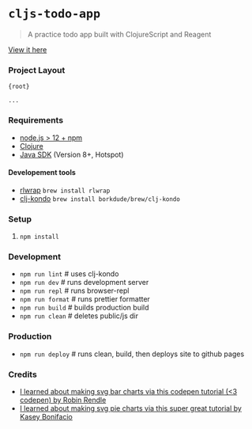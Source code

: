 # `cljs-todo-app`

> A practice todo app built with ClojureScript and Reagent

[View it here](https://dviramontes.github.io/cljs-todo-app/)

### Project Layout

```
{root}

...
```

### Requirements

- [node.js > 12 + npm](https://nodejs.org/en/)
- [Clojure](https://clojure.org/guides/getting_started)
- [Java SDK](https://adoptopenjdk.net/) (Version 8+, Hotspot)

#### Developement tools

- [rlwrap](https://github.com/hanslub42/rlwrap) `brew install rlwrap`
- [clj-kondo](https://github.com/clj-kondo/clj-kondo/blob/master/doc/install.md) `brew install borkdude/brew/clj-kondo`

### Setup

1. `npm install`

### Development

- `npm run lint` # uses clj-kondo
- `npm run dev` # runs development server
- `npm run repl` # runs browser-repl
- `npm run format` # runs prettier formatter
- `npm run build` # builds production build
- `npm run clean` # deletes public/js dir

### Production

- `npm run deploy` # runs clean, build, then deploys site to github pages 

### Credits
- [I learned about making svg bar charts via this codepen tutorial (<3 codepen) by Robin Rendle](https://css-tricks.com/how-to-make-charts-with-svg/)
- [I learned about making svg pie charts via this super great tutorial by Kasey Bonifacio](https://seesparkbox.com/foundry/how_to_code_an_SVG_pie_chart)
